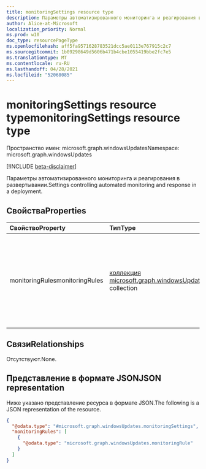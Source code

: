 ```yaml
---
title: monitoringSettings resource type
description: Параметры автоматизированного мониторинга и реагирования в развертывании.
author: Alice-at-Microsoft
localization_priority: Normal
ms.prod: w10
doc_type: resourcePageType
ms.openlocfilehash: aff5fa9571628783521dcc5ae0113e767915c2c7
ms.sourcegitcommit: 1b09298649d5606b471b4cbe1055419bbe2fc7e5
ms.translationtype: MT
ms.contentlocale: ru-RU
ms.lasthandoff: 04/28/2021
ms.locfileid: "52068085"
---
```

# <a name="monitoringsettings-resource-type"></a><span data-ttu-id="cff98-103">monitoringSettings resource type</span><span class="sxs-lookup"><span data-stu-id="cff98-103">monitoringSettings resource type</span></span>

<span data-ttu-id="cff98-104">Пространство имен: microsoft.graph.windowsUpdates</span><span class="sxs-lookup"><span data-stu-id="cff98-104">Namespace: microsoft.graph.windowsUpdates</span></span>

[!INCLUDE [beta-disclaimer](../../includes/beta-disclaimer.md)]

<span data-ttu-id="cff98-105">Параметры автоматизированного мониторинга и реагирования в развертывании.</span><span class="sxs-lookup"><span data-stu-id="cff98-105">Settings controlling automated monitoring and response in a deployment.</span></span>

## <a name="properties"></a><span data-ttu-id="cff98-106">Свойства</span><span class="sxs-lookup"><span data-stu-id="cff98-106">Properties</span></span>
|<span data-ttu-id="cff98-107">Свойство</span><span class="sxs-lookup"><span data-stu-id="cff98-107">Property</span></span>|<span data-ttu-id="cff98-108">Тип</span><span class="sxs-lookup"><span data-stu-id="cff98-108">Type</span></span>|<span data-ttu-id="cff98-109">Описание</span><span class="sxs-lookup"><span data-stu-id="cff98-109">Description</span></span>|
|:---|:---|:---|
|<span data-ttu-id="cff98-110">monitoringRules</span><span class="sxs-lookup"><span data-stu-id="cff98-110">monitoringRules</span></span>|<span data-ttu-id="cff98-111">[коллекция microsoft.graph.windowsUpdates.monitoringRule](../resources/windowsupdates-monitoringrule.md)</span><span class="sxs-lookup"><span data-stu-id="cff98-111">[microsoft.graph.windowsUpdates.monitoringRule](../resources/windowsupdates-monitoringrule.md) collection</span></span>|<span data-ttu-id="cff98-112">Указывает правила, по которым сигналы мониторинга могут вызывать действия при развертывании.</span><span class="sxs-lookup"><span data-stu-id="cff98-112">Specifies the rules through which monitoring signals can trigger actions on the deployment.</span></span> <span data-ttu-id="cff98-113">Правила объединяются с помощью "или".</span><span class="sxs-lookup"><span data-stu-id="cff98-113">Rules are combined using "or".</span></span>|

## <a name="relationships"></a><span data-ttu-id="cff98-114">Связи</span><span class="sxs-lookup"><span data-stu-id="cff98-114">Relationships</span></span>
<span data-ttu-id="cff98-115">Отсутствуют.</span><span class="sxs-lookup"><span data-stu-id="cff98-115">None.</span></span>

## <a name="json-representation"></a><span data-ttu-id="cff98-116">Представление в формате JSON</span><span class="sxs-lookup"><span data-stu-id="cff98-116">JSON representation</span></span>
<span data-ttu-id="cff98-117">Ниже указано представление ресурса в формате JSON.</span><span class="sxs-lookup"><span data-stu-id="cff98-117">The following is a JSON representation of the resource.</span></span>
<!-- {
  "blockType": "resource",
  "@odata.type": "microsoft.graph.windowsUpdates.monitoringSettings"
}
-->
``` json
{
  "@odata.type": "#microsoft.graph.windowsUpdates.monitoringSettings",
  "monitoringRules": [
    {
      "@odata.type": "microsoft.graph.windowsUpdates.monitoringRule"
    }
  ]
}
```

